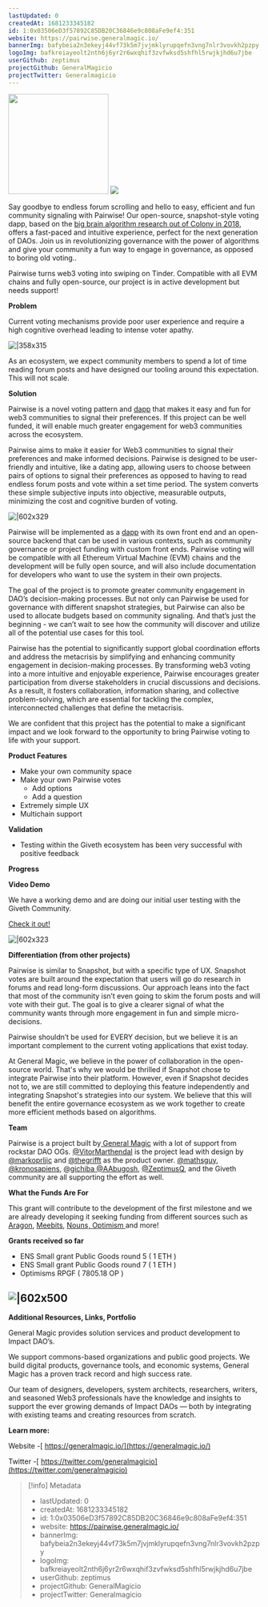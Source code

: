 ```yaml
---
lastUpdated: 0
createdAt: 1681233345182
id: 1:0x03506eD3f57892C85DB20C36846e9c808aFe9ef4:351
website: https://pairwise.generalmagic.io/
bannerImg: bafybeia2n3ekeyj44vf73k5m7jvjmklyrupqefn3vng7nlr3vovkh2pzpy
logoImg: bafkreiayeolt2nth6j6yr2r6wxqhif3zvfwksd5shfhl5rwjkjhd6u7jbe
userGithub: zeptimus
projectGithub: GeneralMagicio
projectTwitter: Generalmagicio
---
```


<img style="width: 200px" src="https://ipfs-grants-stack.gitcoin.co/ipfs/bafkreiayeolt2nth6j6yr2r6wxqhif3zvfwksd5shfhl5rwjkjhd6u7jbe">

<img src="https://ipfs-grants-stack.gitcoin.co/ipfs/bafybeia2n3ekeyj44vf73k5m7jvjmklyrupqefn3vng7nlr3vovkh2pzpy">

Say goodbye to endless forum scrolling and hello to easy, efficient and fun community signaling with Pairwise! Our open-source, snapshot-style voting dapp, based on the [big brain algorithm research out of Colony in 2018](https://blog.colony.io/introducing-budgetbox/), offers a fast-paced and intuitive experience, perfect for the next generation of DAOs. Join us in revolutionizing governance with the power of algorithms and give your community a fun way to engage in governance, as opposed to boring old voting..

Pairwise turns web3 voting into swiping on Tinder. Compatible with all EVM chains and fully open-source, our project is in active development but needs support!

**Problem**

Current voting mechanisms provide poor user experience and require a high cognitive overhead leading to intense voter apathy.

![|358x315](https://lh6.googleusercontent.com/P9sY5D_EPNs4LSQ3r5MdRxL1m8SbuWocDZ62oXd8zU3Ar4HiTDrPc9dDGHjwbJxLec7-EO4VGcuX0_DjNu8vYrRj9eX0OYV8EDD6LT6tx1v38mQ-BozvSlO-1ztyigpxCYjnKror_lzy2ty8XkZL7wQ)

As an ecosystem, we expect community members to spend a lot of time reading forum posts and have designed our tooling around this expectation. This will not scale.

**Solution**

Pairwise is a novel voting pattern and [dapp](https://pairwise.generalmagic.io/) that makes it easy and fun for web3 communities to signal their preferences. If this project can be well funded, it will enable much greater engagement for web3 communities across the ecosystem.

Pairwise aims to make it easier for Web3 communities to signal their preferences and make informed decisions. Pairwise is designed to be user-friendly and intuitive, like a dating app, allowing users to choose between pairs of options to signal their preferences as opposed to having to read endless forum posts and vote within a set time period. The system converts these simple subjective inputs into objective, measurable outputs, minimizing the cost and cognitive burden of voting.

![|602x329](https://lh3.googleusercontent.com/McevBMDn5ZfhNAglg6QqbkrTASKqNjj37xZjf29wpQzvhUgLUgAwtz9kCZ2-zBz_0aCE91Efn7niONB1z1yB0OwBYyPycFeYFsufCLCjsopIstoAl8JZIQ34qDLzK5qgvdUskKgMUNFbtyCZ-Nr5Fr0)

Pairwise will be implemented as a [dapp](https://pairwise.generalmagic.io/) with its own front end and an open-source backend that can be used in various contexts, such as community governance or project funding with custom front ends. Pairwise voting will be compatible with all Ethereum Virtual Machine (EVM) chains and the development will be fully open source, and will also include documentation for developers who want to use the system in their own projects.

The goal of the project is to promote greater community engagement in DAO’s decision-making processes. But not only can Pairwise be used for governance with different snapshot strategies, but Pairwise can also be used to allocate budgets based on community signaling. And that’s just the beginning - we can’t wait to see how the community will discover and utilize all of the potential use cases for this tool.

Pairwise has the potential to significantly support global coordination efforts and address the metacrisis by simplifying and enhancing community engagement in decision-making processes. By transforming web3 voting into a more intuitive and enjoyable experience, Pairwise encourages greater participation from diverse stakeholders in crucial discussions and decisions. As a result, it fosters collaboration, information sharing, and collective problem-solving, which are essential for tackling the complex, interconnected challenges that define the metacrisis.

We are confident that this project has the potential to make a significant impact and we look forward to the opportunity to bring Pairwise voting to life with your support.

**Product Features**

* Make your own community space
* Make your own Pairwise votes
  * Add options
  * Add a question
* Extremely simple UX
* Multichain support

**Validation**

* Testing within the Giveth ecosystem has been very successful with positive feedback

**Progress**

**Video Demo**

We have a working demo and are doing our initial user testing with the Giveth Community.

[Check it out!](https://www.youtube.com/watch?v=KIn0jQZlLFQ)

![|602x323](https://lh5.googleusercontent.com/3vizo57Y0hTMHhmy8lyeEBBDd2N9YJPq3RPRQIIGmhaADt1-yQ2dlA7T3C-N034GPckxjp0TOFog3o3f9H_rk-oKpBt2zBbHI-jnHuJbq6QXttNaJuRxykzaZQhXl57Q8cQipXqMqDgdG7k6wTmFoD4)

**Differentiation (from other projects)**

Pairwise is similar to Snapshot, but with a specific type of UX. Snapshot votes are built around the expectation that users will go do research in forums and read long-form discussions. Our approach leans into the fact that most of the community isn’t even going to skim the forum posts and will vote with their gut. The goal is to give a clearer signal of what the community wants through more engagement in fun and simple micro-decisions.

Pairwise shouldn’t be used for EVERY decision, but we believe it is an important complement to the current voting applications that exist today.

At General Magic, we believe in the power of collaboration in the open-source world. That's why we would be thrilled if Snapshot chose to integrate Pairwise into their platform. However, even if Snapshot decides not to, we are still committed to deploying this feature independently and integrating Snapshot's strategies into our system. We believe that this will benefit the entire governance ecosystem as we work together to create more efficient methods based on algorithms.

**Team**

Pairwise is a project built by[ General Magic](https://generalmagic.io/) with a lot of support from rockstar DAO OGs. [@VitorMarthendal](https://twitter.com/VitorMarthendal) is the project lead with design by [@markoprljic](https://twitter.com/markoprljic) and [@thegrifft](https://twitter.com/thegrifft) as the product owner. [@mathsguy](https://twitter.com/mathsguy), [@kronosapiens](https://twitter.com/kronosapiens), [@gichiba](https://twitter.com/gichiba)[ @AAbugosh](https://twitter.com/aabugosh), [@ZeptimusQ](https://twitter.com/zeptimusQ), and the Giveth community are all supporting the effort as well.

**What the Funds Are For**

This grant will contribute to the development of the first milestone and we are already developing it seeking funding from different sources such as [Aragon](https://forum.aragon.org/t/pairwise-voting/), [Meebits](https://prop.house/meebits/round-2/2963), [Nouns, ](https://prop.house/nouns/explorer-grants-pilot-round/2988)[Optimism ](https://gov.optimism.io/t/draft-gf-phase-1-proposal-pairwise/4976)and more!

**Grants received so far**

* ENS Small grant Public Goods round 5 ( 1 ETH )
* ENS Small grant Public Goods round 7 ( 1 ETH )
* Optimisms RPGF ( 7805.18 OP )

## ![|602x500](https://lh6.googleusercontent.com/eBcDVtCGld8w-53ac8UVuFYSjBpmhNMiFlDBVcNtXIWB3imgJVmoxJwXWzf9e7UO-dyAJAmirETSpVTldPMcmMxmFBuDFCELXn5YpN_-ivFEbTMBfKs9P07lvkGPj1J8qsmuKjJLnmAK7hADghd_Pac)

**Additional Resources, Links, Portfolio**

General Magic provides solution services and product development to Impact DAO’s.

We support commons-based organizations and public good projects. We build digital products, governance tools, and economic systems, General Magic has a proven track record and high success rate.

Our team of designers, developers, system architects, researchers, writers, and seasoned Web3 professionals have the knowledge and insights to support the ever growing demands of Impact DAOs — both by integrating with existing teams and creating resources from scratch.

**Learn more:**

Website -[ https://generalmagic.io/](https://generalmagic.io/)

Twitter -[ https://twitter.com/generalmagicio](https://twitter.com/generalmagicio)


> [!info] Metadata
> * lastUpdated: 0
> * createdAt: 1681233345182
> * id: 1:0x03506eD3f57892C85DB20C36846e9c808aFe9ef4:351
> * website: https://pairwise.generalmagic.io/
> * bannerImg: bafybeia2n3ekeyj44vf73k5m7jvjmklyrupqefn3vng7nlr3vovkh2pzpy
> * logoImg: bafkreiayeolt2nth6j6yr2r6wxqhif3zvfwksd5shfhl5rwjkjhd6u7jbe
> * userGithub: zeptimus
> * projectGithub: GeneralMagicio
> * projectTwitter: Generalmagicio